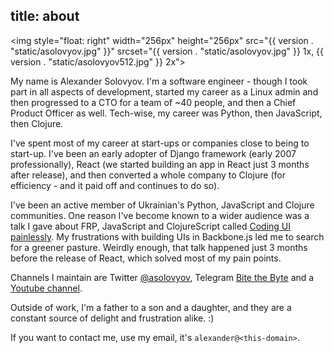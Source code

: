 title: about
----

<img style="float: right" width="256px" height="256px"
     src="{{ version . "static/asolovyov.jpg" }}"
     srcset="{{ version . "static/asolovyov.jpg" }} 1x, {{ version . "static/asolovyov512.jpg" }} 2x">

My name is Alexander Solovyov. I'm a software engineer - though I took part
in all aspects of development, started my career as a Linux admin and then
progressed to a CTO for a team of ~40 people, and then a Chief Product Officer
as well. Tech-wise, my career was Python, then JavaScript, then Clojure.

I've spent most of my career at start-ups or companies close to being to
start-up. I've been an early adopter of Django framework (early 2007
professionally), React (we started building an app in React just 3 months after
release), and then converted a whole company to Clojure (for efficiency - and it
paid off and continues to do so).

I've been an active member of Ukrainian's Python, JavaScript and Clojure
communities. One reason I've become known to a wider audience was a talk
I gave about FRP, JavaScript and ClojureScript called [Coding UI
painlessly](https://www.youtube.com/watch?v=l4mmMsAVjzk). My frustrations with
building UIs in Backbone.js led me to search for a greener pasture. Weirdly
enough, that talk happened just 3 months before the release of React, which solved
most of my pain points.

Channels I maintain are Twitter [@asolovyov](https://twitter.com/asolovyov),
Telegram [Bite the Byte](https://t.me/bitethebyte) and 
a [Youtube channel](https://youtube.com/@asolovyov).

Outside of work, I'm a father to a son and a daughter, and they are a constant
source of delight and frustration alike. :)

If you want to contact me, use my email, it's `alexander@<this-domain>`.
